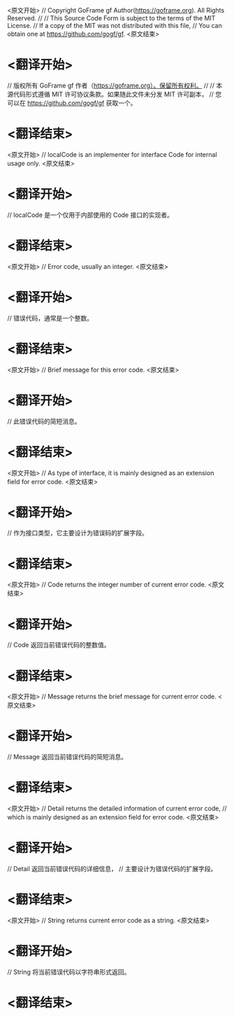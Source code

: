 
<原文开始>
// Copyright GoFrame gf Author(https://goframe.org). All Rights Reserved.
//
// This Source Code Form is subject to the terms of the MIT License.
// If a copy of the MIT was not distributed with this file,
// You can obtain one at https://github.com/gogf/gf.
<原文结束>

# <翻译开始>
// 版权所有 GoFrame gf 作者（https://goframe.org）。保留所有权利。
//
// 本源代码形式遵循 MIT 许可协议条款。如果随此文件未分发 MIT 许可副本，
// 您可以在 https://github.com/gogf/gf 获取一个。
# <翻译结束>


<原文开始>
// localCode is an implementer for interface Code for internal usage only.
<原文结束>

# <翻译开始>
// localCode 是一个仅用于内部使用的 Code 接口的实现者。
# <翻译结束>


<原文开始>
// Error code, usually an integer.
<原文结束>

# <翻译开始>
// 错误代码，通常是一个整数。
# <翻译结束>


<原文开始>
// Brief message for this error code.
<原文结束>

# <翻译开始>
// 此错误代码的简短消息。
# <翻译结束>


<原文开始>
// As type of interface, it is mainly designed as an extension field for error code.
<原文结束>

# <翻译开始>
// 作为接口类型，它主要设计为错误码的扩展字段。
# <翻译结束>


<原文开始>
// Code returns the integer number of current error code.
<原文结束>

# <翻译开始>
// Code 返回当前错误代码的整数值。
# <翻译结束>


<原文开始>
// Message returns the brief message for current error code.
<原文结束>

# <翻译开始>
// Message 返回当前错误代码的简短消息。
# <翻译结束>


<原文开始>
// Detail returns the detailed information of current error code,
// which is mainly designed as an extension field for error code.
<原文结束>

# <翻译开始>
// Detail 返回当前错误代码的详细信息，
// 主要设计为错误代码的扩展字段。
# <翻译结束>


<原文开始>
// String returns current error code as a string.
<原文结束>

# <翻译开始>
// String 将当前错误代码以字符串形式返回。
# <翻译结束>

